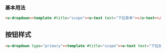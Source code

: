 ### 基本用法

``` html
<u-dropdown><template #title="scope"><u-text text="下拉菜单"></u-text></template></u-dropdown>
```

## 按钮样式

``` html
<u-dropdown type="primary"><template #title="scope"><u-text text="下拉按钮"></u-text></template></u-dropdown>
```
